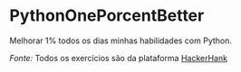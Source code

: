 # PythonOnePorcentBetter
 
Melhorar 1% todos os dias minhas habilidades com Python.

*Fonte:* Todos os exercícios são da plataforma [HackerHank](https://www.hackerrank.com/)
